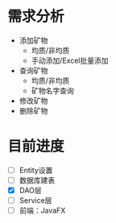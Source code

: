 # 需求分析

- 添加矿物
  - 均质/非均质
  - 手动添加/Excel批量添加
- 查询矿物
  - 均质/非均质
  - 矿物名字查询
- 修改矿物
- 删除矿物

# 目前进度

- [ ] Entity设置
- [ ] 数据库建表
- [x] DAO层
- [ ] Service层
- [ ] 前端：JavaFX